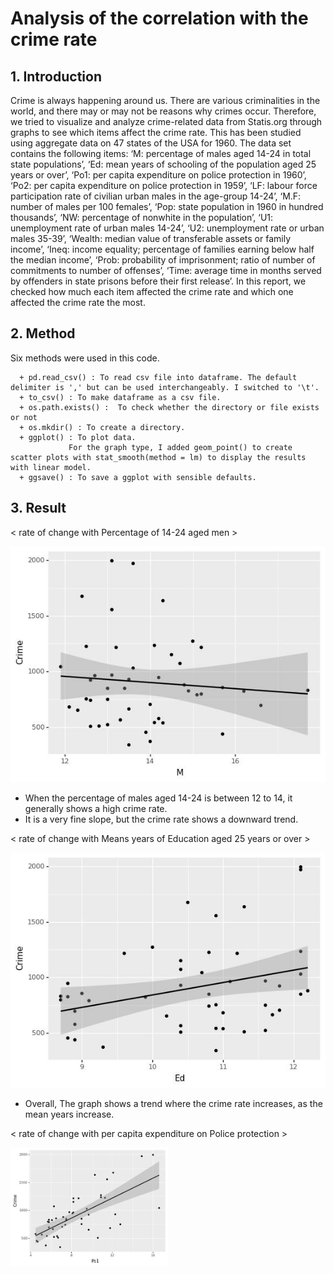 # Analysis of the correlation with the crime rate


## 1. Introduction

   Crime is always happening around us. There are various criminalities in the world, and there may or may not be reasons why crimes occur. Therefore, we tried to visualize and analyze crime-related data from Statis.org through graphs to see which items affect the crime rate. This has been studied using aggregate data on 47 states of the USA for 1960. The data set contains the following items: ‘M: percentage of males aged 14-24 in total state populations’, ‘Ed: mean years of schooling of the population aged 25 years or over’, ‘Po1: per capita expenditure on police protection in 1960’, ‘Po2: per capita expenditure on police protection in 1959’, ‘LF: labour force participation rate of civilian urban males in the age-group 14-24’, ‘M.F: number of males per 100 females’, ‘Pop: state population in 1960 in hundred thousands’, ‘NW: percentage of nonwhite in the population’, ‘U1: unemployment rate of urban males 14-24’, ‘U2: unemployment rate or urban males 35-39’, ‘Wealth: median value of transferable assets or family income’, ‘Ineq: income equality; percentage of families earning below half the median income’, ‘Prob: probability of imprisonment; ratio of number of commitments to number of offenses’, ‘Time: average time in months served by offenders in state prisons before their first release’.
In this report, we checked how much each item affected the crime rate and which one affected the crime rate the most. 

## 2. Method

   Six methods were used in this code.
   
      + pd.read_csv() : To read csv file into dataframe. The default delimiter is ',' but can be used interchangeably. I switched to '\t'.
      + to_csv() : To make dataframe as a csv file.
      + os.path.exists() :  To check whether the directory or file exists or not
      + os.mkdir() : To create a directory.
      + ggplot() : To plot data.
                 For the graph type, I added geom_point() to create scatter plots with stat_smooth(method = lm) to display the results with linear model.
      + ggsave() : To save a ggplot with sensible defaults.

## 3. Result
   < rate of change with Percentage of 14-24 aged men >

   ![Alt text](https://github.com/SeogyeongHwang/Project/blob/8d31bf164e23d3a1715c8437ac26cc3dd609daef/Data_Analysis/USA_crime_stats/Plots/M.jpg)
   
   + When the percentage of males aged 14-24 is between 12 to 14, it generally shows a high crime rate.
   + It is a very fine slope, but the crime rate shows a downward trend.

   < rate of change with Means years of Education aged 25 years or over >

   ![Alt text](https://github.com/SeogyeongHwang/Project/blob/a3ab64523fb51e5cc0d1c123a1de94c08c40ed83/Data_Analysis/USA_crime_stats/Plots/Ed.jpg)

   + Overall, The graph shows a trend where the crime rate increases, as the mean years increase.

   < rate of change with per capita expenditure on Police protection >

   <p float="left">
   <img src="https://github.com/SeogyeongHwang/Project/blob/a3ab64523fb51e5cc0d1c123a1de94c08c40ed83/Data_Analysis/USA_crime_stats/Plots/Po1.jpg" width="50%" height="50%">
   <img src="https://github.com/SeogyeongHwang/Project/blob/51299959a29601e91d2853c8fc5a040ce4c00e28/Data_Analysis/USA_crime_stats/Plots/Po2.jpg" width="50%" height="50%>
      </p>
   
